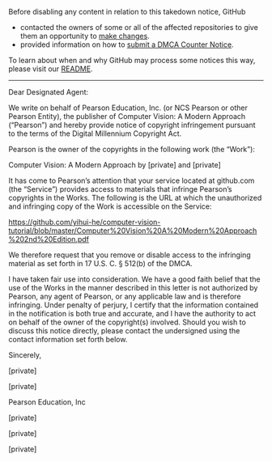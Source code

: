 Before disabling any content in relation to this takedown notice, GitHub
- contacted the owners of some or all of the affected repositories to give them an opportunity to [make changes](https://docs.github.com/en/github/site-policy/dmca-takedown-policy#a-how-does-this-actually-work).
- provided information on how to [submit a DMCA Counter Notice](https://docs.github.com/en/articles/guide-to-submitting-a-dmca-counter-notice).

To learn about when and why GitHub may process some notices this way, please visit our [README](https://github.com/github/dmca/blob/master/README.md#anatomy-of-a-takedown-notice).

---

Dear Designated Agent: 

We write on behalf of Pearson Education, Inc. (or NCS Pearson or other Pearson Entity), the publisher of Computer Vision: A Modern Approach (“Pearson”) and hereby provide notice of copyright infringement pursuant to the terms of the Digital Millennium Copyright Act.

Pearson is the owner of the copyrights in the following work (the “Work”): 

Computer Vision: A Modern Approach by [private] and [private]

It has come to Pearson’s attention that your service located at github.com (the “Service”) provides access to materials that infringe Pearson’s copyrights in the Works. The following is the URL at which the unauthorized and infringing copy of the Work is accessible on the Service: 

https://github.com/yihui-he/computer-vision-tutorial/blob/master/Computer%20Vision%20A%20Modern%20Approach%202nd%20Edition.pdf

We therefore request that you remove or disable access to the infringing material as set forth in 17 U.S. C. § 512(b) of the DMCA.

I have taken fair use into consideration. We have a good faith belief that the use of the Works in the manner described in this letter is not authorized by Pearson, any agent of Pearson, or any applicable law and is therefore infringing. Under penalty of perjury, I certify that the information contained in the notification is both true and accurate, and I have the authority to act on behalf of the owner of the copyright(s) involved.  Should you wish to discuss this notice directly, please contact the undersigned using the contact information set forth below. 

Sincerely,

[private]

[private]

Pearson Education, Inc

[private]

[private]

[private]

